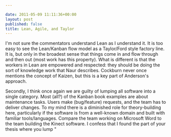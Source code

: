 ```yaml
---

date: 2011-05-09 11:11:36+00:00
layout: post
published: false
title: Lean, Agile, and Taylor
---
```


I'm not sure the commentators understand Lean as I understand it. It is too easy to see the Lean/Kanban flow model as a Taylor/Ford style factory line. It is, but only in the broadest sense that things come in and flow through and then out (most work has this property). What is different is that the workers in Lean are empowered and respected: they should be doing the sort of knowledge work that Naur describes. Cockburn never once mentions the concept of Kaizen, but this is a key part of Anderson's approach.

Secondly, I think once again we are guilty of lumping all software into a single category. Most (all?) of the Kanban book examples are about maintenance tasks. Users make (bug/feature) requests, and the team has to deliver changes. To my mind there is a diminished role for theory-building here, particularly if the software is from a well-known domain and built with familiar tools/languages. Compare the team working on Microsoft Word to the team building the Kinect software. I confess that I found the part of your thesis where you lump "
